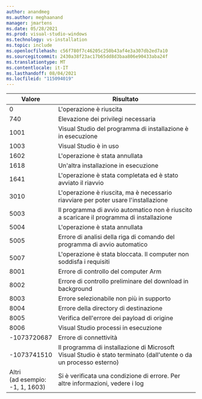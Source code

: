 ```yaml
---
author: anandmeg
ms.author: meghaanand
manager: jmartens
ms.date: 05/28/2021
ms.prod: visual-studio-windows
ms.technology: vs-installation
ms.topic: include
ms.openlocfilehash: c56f780f7c46205c250b43af4e3a307db2ed7a10
ms.sourcegitcommit: 2430a38f23ac17b65dd8d3baa806e90433aba24f
ms.translationtype: MT
ms.contentlocale: it-IT
ms.lasthandoff: 08/04/2021
ms.locfileid: "115094019"
---
```

| **Valore** | **Risultato** |
| --------- | ---------- |
| 0 | L'operazione è riuscita |
| 740 | Elevazione dei privilegi necessaria |
| 1001 | Visual Studio del programma di installazione è in esecuzione |
| 1003 | Visual Studio è in uso |
| 1602 | L'operazione è stata annullata |
| 1618 | Un'altra installazione in esecuzione |
| 1641 | L'operazione è stata completata ed è stato avviato il riavvio |
| 3010 | L'operazione è riuscita, ma è necessario riavviare per poter usare l'installazione |
| 5003 | Il programma di avvio automatico non è riuscito a scaricare il programma di installazione |
| 5004 | L'operazione è stata annullata |
| 5005 | Errore di analisi della riga di comando del programma di avvio automatico |
| 5007 | L'operazione è stata bloccata. Il computer non soddisfa i requisiti |
| 8001 | Errore di controllo del computer Arm |
| 8002 | Errore di controllo preliminare del download in background |
| 8003 | Errore selezionabile non più in supporto |
| 8004 | Errore della directory di destinazione |
| 8005 | Verifica dell'errore dei payload di origine |
| 8006 | Visual Studio processi in esecuzione |
| -1073720687 | Errore di connettività |
| -1073741510 | Il programma di installazione di Microsoft Visual Studio è stato terminato (dall'utente o da un processo esterno) |
| Altri<br>(ad esempio:<br>-1, 1, 1603) | Si è verificata una condizione di errore. Per altre informazioni, vedere i log |
